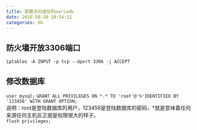 ```yaml
---
title: 配置访问虚拟机mariadb
date: 2018-08-30 10:54:12
categories: db
---
```


## 防火墙开放3306端口  

`iptables -A INPUT -p tcp --dport 3306 -j ACCEPT`

## 修改数据库

`user mysql;`
`GRANT ALL PRIVILEGES ON *.* TO 'root'@'%'IDENTIFIED BY '123456' WITH GRANT OPTION;`  
说明：root是登陆数据库的用户，123456是登陆数据库的密码，*就是意味着任何来源任何主机反正就是权限很大的样子。  
`flush privileges;`

